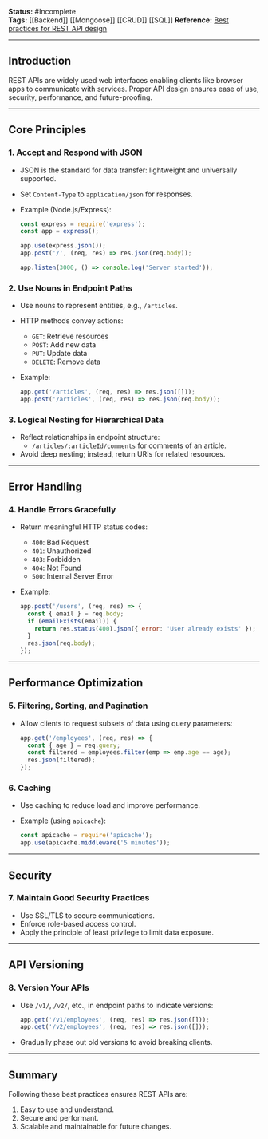 **Status:**  #Incomplete  
**Tags:**  [[Backend]] [[Mongoose]] [[CRUD]] [[SQL]]
**Reference:** [Best practices for REST API design](https://stackoverflow.blog/2020/03/02/best-practices-for-rest-api-design/)

---
## Introduction

REST APIs are widely used web interfaces enabling clients like browser apps to communicate with services. Proper API design ensures ease of use, security, performance, and future-proofing.

---

## Core Principles

### 1. **Accept and Respond with JSON**

- JSON is the standard for data transfer: lightweight and universally supported.
- Set `Content-Type` to `application/json` for responses.
- Example (Node.js/Express):
    
    ```javascript
    const express = require('express');
    const app = express();
    
    app.use(express.json());
    app.post('/', (req, res) => res.json(req.body));
    
    app.listen(3000, () => console.log('Server started'));
    ```
    

### 2. **Use Nouns in Endpoint Paths**

- Use nouns to represent entities, e.g., `/articles`.
- HTTP methods convey actions:
    - `GET`: Retrieve resources
    - `POST`: Add new data
    - `PUT`: Update data
    - `DELETE`: Remove data
- Example:
    
    ```javascript
    app.get('/articles', (req, res) => res.json([]));
    app.post('/articles', (req, res) => res.json(req.body));
    ```
    

### 3. **Logical Nesting for Hierarchical Data**

- Reflect relationships in endpoint structure:
    - `/articles/:articleId/comments` for comments of an article.
- Avoid deep nesting; instead, return URIs for related resources.

---

## Error Handling

### 4. **Handle Errors Gracefully**

- Return meaningful HTTP status codes:
    - `400`: Bad Request
    - `401`: Unauthorized
    - `403`: Forbidden
    - `404`: Not Found
    - `500`: Internal Server Error
- Example:
    
    ```javascript
    app.post('/users', (req, res) => {
      const { email } = req.body;
      if (emailExists(email)) {
        return res.status(400).json({ error: 'User already exists' });
      }
      res.json(req.body);
    });
    ```
    

---

## Performance Optimization

### 5. **Filtering, Sorting, and Pagination**

- Allow clients to request subsets of data using query parameters:
    
    ```javascript
    app.get('/employees', (req, res) => {
      const { age } = req.query;
      const filtered = employees.filter(emp => emp.age == age);
      res.json(filtered);
    });
    ```
    

### 6. **Caching**

- Use caching to reduce load and improve performance.
- Example (using `apicache`):
    
    ```javascript
    const apicache = require('apicache');
    app.use(apicache.middleware('5 minutes'));
    ```
    

---

## Security

### 7. **Maintain Good Security Practices**

- Use SSL/TLS to secure communications.
- Enforce role-based access control.
- Apply the principle of least privilege to limit data exposure.

---

## API Versioning

### 8. **Version Your APIs**

- Use `/v1/`, `/v2/`, etc., in endpoint paths to indicate versions:
    
    ```javascript
    app.get('/v1/employees', (req, res) => res.json([]));
    app.get('/v2/employees', (req, res) => res.json([]));
    ```
    
- Gradually phase out old versions to avoid breaking clients.

---

## Summary

Following these best practices ensures REST APIs are:

1. Easy to use and understand.
2. Secure and performant.
3. Scalable and maintainable for future changes.